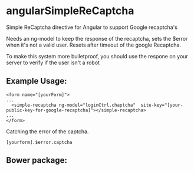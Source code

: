 # angularSimpleReCaptcha
Simple ReCaptcha directive for Angular to support Google recaptcha's

Needs an ng-model to keep the response of the recaptcha, sets the $error when it's not a valid user.
Resets after timeout of the google Recaptcha.

To make this system more bulletproof, you should use the respone on your server to verify
if the user isn't a robot

## Example Usage:

```
<form name="[yourForm]">
...
  <simple-recaptcha ng-model="loginCtrl.chaptcha"  site-key="[your-public-key-for-google-recaptcha]"></simple-recaptcha>
...
</form>
```

Catching the error of the captcha.

```
[yourform].$error.captcha
```

## Bower package:

```

```
